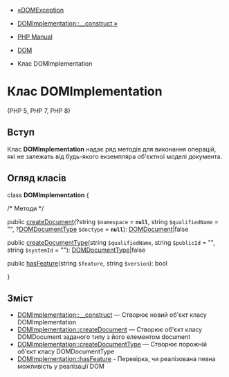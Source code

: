 - [«DOMException](class.domexception.md)
- [DOMImplementation::\_\_construct »](domimplementation.construct.md)

- [PHP Manual](index.md)
- [DOM](book.dom.md)
- Клас DOMImplementation

# Клас DOMImplementation

(PHP 5, PHP 7, PHP 8)

## Вступ

Клас **DOMImplementation** надає ряд методів для виконання
операцій, які не залежать від будь-якого екземпляра об'єктної моделі
документа.

## Огляд класів

class **DOMImplementation** {

/\* Методи \*/

public [createDocument](domimplementation.createdocument.md)(?string
`$namespace` = **`null`**, string `$qualifiedName` = "",
?[DOMDocumentType](class.domdocumenttype.md) `$doctype` = **`null`**):
[DOMDocument](class.domdocument.md)\|false

public
[createDocumentType](domimplementation.createdocumenttype.md)(string
`$qualifiedName`, string `$publicId` = "", string `$systemId` = ""):
[DOMDocumentType](class.domdocumenttype.md)\|false

public [hasFeature](domimplementation.hasfeature.md)(string
`$feature`, string `$version`): bool

}

## Зміст

- [DOMImplementation::\_\_construct](domimplementation.construct.md)
— Створює новий об'єкт класу DOMImplementation
- [DOMImplementation::createDocument](domimplementation.createdocument.md)
— Створює об'єкт класу DOMDocument заданого типу з його елементом
document
- [DOMImplementation::createDocumentType](domimplementation.createdocumenttype.md)
— Створює порожній об'єкт класу DOMDocumentType
- [DOMImplementation::hasFeature](domimplementation.hasfeature.md) -
Перевірка, чи реалізована певна можливість у реалізації DOM
